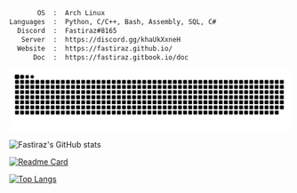 ```text
       OS  :  Arch Linux
Languages  :  Python, C/C++, Bash, Assembly, SQL, C#
  Discord  :  Fastiraz#8165
   Server  :  https://discord.gg/khaUkXxneH
  Website  :  https://fastiraz.github.io/
      Doc  :  https://fastiraz.gitbook.io/doc
```

<a href="https://discord.gg/khaUkXxneH" target="_blank"><img src="https://github.com/Fastiraz/Fastiraz/blob/main/assets/github-contribution-grid-snake.svg" alt="snake"></a>

![Fastiraz's GitHub stats](https://github-readme-stats.vercel.app/api?username=fastiraz&show_icons=true&theme=transparent&border_color=FC273F&bg_color=DEG,4568dc,b06ab3)

[![Readme Card](https://github-readme-stats.vercel.app/api/pin/?username=Fastiraz&repo=Plate-Reader&theme=transparent&border_color=FC273F)](https://github.com/Fastiraz/Plate-Reader&border_color=FC273F&bg_color=DEG,4568dc,b06ab3)

[![Top Langs](https://github-readme-stats.vercel.app/api/top-langs/?username=Fastiraz&theme=transparent&border_color=FC273F&bg_color=DEG,4568dc,b06ab3)](https://github.com/Fastiraz/)
